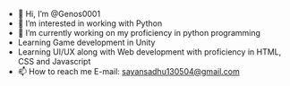 - 👋 Hi, I’m @Genos0001
- 👀 I’m interested in working with Python
- 🌱 I’m currently working on my proficiency in python programming
- Learning Game development in Unity
- Learning UI/UX along with Web development with proficiency in HTML, CSS and Javascript
- 📫 How to reach me  E-mail: sayansadhu130504@gmail.com

<!---
Genos0001/Genos0001 is a ✨ special ✨ repository because its `README.md` (this file) appears on your GitHub profile.
You can click the Preview link to take a look at your changes.
--->
